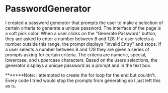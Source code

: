 # PasswordGenerator
I created a password generator that prompts the user to make a selection of certain criteria to generate a unique password.
The interface of the page is a soft pick color.
When a user clicks on the "Generate Password" button, they are asked to enter a number between 8 and 128.
If a user selects a number outside this range, the prompt displays "Invalid Entry" and stops.
If a user selects a number between 8 and 128 they are given a series of prompts asking for certain criteria.
The criteria are numeric, special, lowercase, and uppercase characters.
Based on the users selections, the generator displays a unique password as a prompt and in the text box.

*******Note: I attempted to create the for loop for the end but couldn't. Every code I tried would stop the prompts from generating so I just left this as is.
